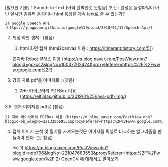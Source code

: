[필요한 기술]
1.Sound-To-Text (아직 완벽한것 못찾음)
	 조건 : 완성된 음성파일이 아닌 실시간 컴퓨터 음성이나 html 음성을 계속 text로 줄 수 있는가?
	 
	1) Google Speech API (https://jungwoon.github.io/google%20cloud/2018/01/17/Speech-Api/)

2. 특정 화면 캡쳐 : (찾음)
	1) html 화면 캡쳐 (html2canvas 이용 : https://itinerant.tistory.com/51)

	2)자바 Robot 클래스 이용 (https://m.blog.naver.com/PostView.nhn?blogId=gckcs2&logNo=10037702424&proxyReferer=https:%2F%2Fwww.google.com%2F)

3. 강의 자료 pdf를 이미지로 : (찾음)

	1) 자바 라이브러리 PDFBox 이용 (https://elfinlas.github.io/2019/01/25/java-pdf-img/)

3.5. 캡쳐 이미지를 pdf로 (찾음)

	1) 자바 라이브러리 PDFBox 이용 (https://m.blog.naver.com/PostView.nhn?blogId=bb_&logNo=221329660551&proxyReferer=https:%2F%2Fwww.google.com%2F)

4. 캡쳐 이미지 분석 및 필기를 가져오는것은 이미지를 픽셀로 비교하는 알고리즘을 만들어야 한다. (못 찾음)

	ex)  1)   https://m.blog.naver.com/PostView.nhn?blogId=ndb796&logNo=221047683553&proxyReferer=https:%2F%2Fwww.google.com%2F
	     2)  OpenCV 에 대해서도 알아보기
